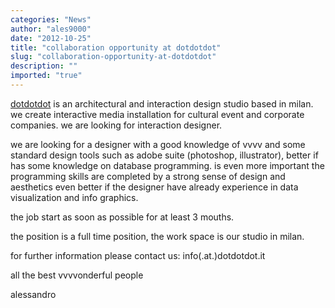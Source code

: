```yaml
---
categories: "News"
author: "ales9000"
date: "2012-10-25"
title: "collaboration opportunity at dotdotdot"
slug: "collaboration-opportunity-at-dotdotdot"
description: ""
imported: "true"
---
```



[dotdotdot](http://www.dotdotdot.it/en/) is an architectural and interaction design studio based in milan.
we create interactive media installation for cultural event and corporate companies.
we are looking for interaction designer.

we are looking for a designer with a good knowledge of vvvv and some standard design tools such as adobe suite (photoshop, illustrator), better if has some knowledge on database programming.
is even more important the programming skills are completed by a strong sense of design and aesthetics
even better if the designer have already experience in data visualization and info graphics.

the job start as soon as possible for at least 3 mouths.

the position is a full time position, the work space is our studio in milan.

for further information please contact us: info(.at.)dotdotdot.it

all the best vvvvonderful people

alessandro